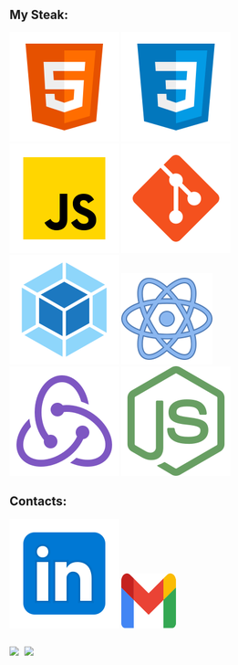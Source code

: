 ## My Steak:
![HTML](./images/html-5.svg)
![CSS](./images/css3.svg)
![JS](./images/JS.svg)
![Git](./images/git.svg) <br>
![Webpack](./images/webpack.svg)
![React](./images/react.svg)
![Redux](./images/redux.svg)
![Node](./images/nodejs.svg)


## Contacts:
[<img src="./images/Linkedin.svg">](https://www.linkedin.com/in/igor-timonin-750085232/)
[<img src="./images/gmail.svg" width="96px" height="96px">](mailto:lemut4nt@gmail.com)

##
<div>
  <a href="https://github-readme-stats.vercel.app/api?username=IgorTimonin&hide=contribs&show_icons=true&theme=vue">
    <img  align="left" height="130" style="margin-right: 10px" src="https://github-readme-stats.vercel.app/api?username=IgorTimonin&hide=contribs&show_icons=true&theme=vue" />
  </a>
  <a href="https://github-readme-stats.vercel.app/api/top-langs/?username=IgorTimonin&layout=compact&theme=vue">
    <img align="left" height="130" src="https://github-readme-stats.vercel.app/api/top-langs/?username=IgorTimonin&layout=compact&theme=vue" />
  </a>
</div>

<!--
**IgorTimonin/IgorTimonin** is a ✨ _special_ ✨ repository because its `README.md` (this file) appears on your GitHub profile.

Here are some ideas to get you started:

- 🔭 I’m currently working on ...
- 🌱 I’m currently learning ...
- 👯 I’m looking to collaborate on ...
- 🤔 I’m looking for help with ...
- 💬 Ask me about ...
- 📫 How to reach me: ...
- 😄 Pronouns: ...
- ⚡ Fun fact: ...
-->
